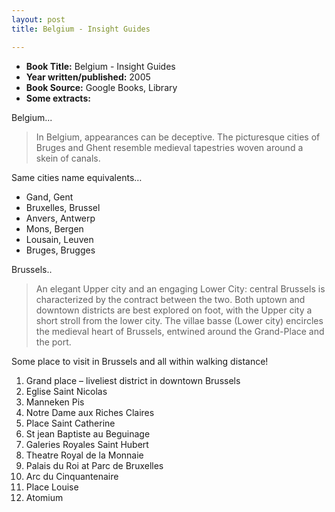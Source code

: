 ```yaml
---
layout: post
title: Belgium - Insight Guides

---
```


- **Book Title:** Belgium - Insight Guides
- **Year written/published:** 2005
- **Book Source:** Google Books, Library
- **Some extracts:**

Belgium...

> In Belgium, appearances can be deceptive. The picturesque cities of Bruges and Ghent resemble medieval tapestries woven around a skein of canals.

Same cities name equivalents…

- Gand, Gent
- Bruxelles, Brussel
- Anvers, Antwerp
- Mons, Bergen
- Lousain, Leuven
- Bruges, Brugges

Brussels..

> An elegant Upper city and an engaging Lower City: central Brussels is characterized by the contract between the two. Both uptown and downtown districts are best explored on foot, with the Upper city a short stroll from the lower city. The villae basse (Lower city) encircles the medieval heart of Brussels, entwined around the Grand-Place and the port.

Some place to visit in Brussels and all within walking distance!

1. Grand place – liveliest district in downtown Brussels
2. Eglise Saint Nicolas
3. Manneken Pis
4. Notre Dame aux Riches Claires
5. Place Saint Catherine
6. St jean Baptiste au Beguinage
7. Galeries Royales Saint Hubert
8. Theatre Royal de la Monnaie
9. Palais du Roi at Parc de Bruxelles
10. Arc du Cinquantenaire
11. Place Louise
12. Atomium
